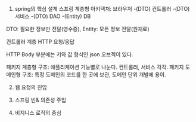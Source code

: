 1. spring의 핵심 설계
스프링 계층형 아키텍처: 브라우저 -(DTO) 컨트롤러 -(DTO) 서비스 -(DTO) DAO -(Entity) DB

DTO: 필요한 정보만 전달(영수증), Entity: 모든 정보 전달(원재료)

컨트롤러 계층
HTTP 요청/응답

HTTP Body 부분에는 키와 값 형식인 json 오브젝이 있다. 



패키지 계층형 구조: 애플리케이션 기능별로 나눈다. 컨트롤러, 서비스 각각.
패키지 도메인형 구조: 특정 도메인의 코드를 한 곳에 보관, 도메인 단위 개발에 용이.





2. 웹 요청의 진입

3. 스프링 빈& 의존성 주입

4. 비지니스 로직의 중심

